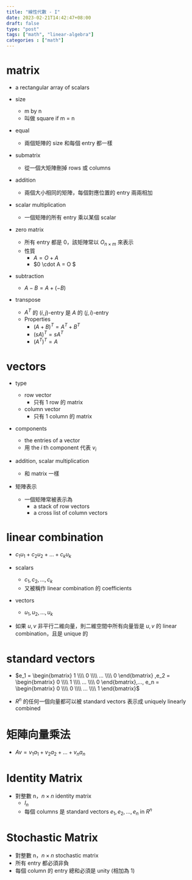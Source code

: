 ```yaml
---
title: "線性代數 - I"
date: 2023-02-21T14:42:47+08:00
draft: false
type: "post"
tags: ["math", "linear-algebra"]
categories : ["math"]
---
```


# matrix
- a rectangular array of scalars
- size
    - m by n
    - 叫做 square if m = n

- equal
    - 兩個矩陣的 size 和每個 entry 都一樣

- submatrix
    - 從一個大矩陣刪掉 rows 或 columns

- addition
    - 兩個大小相同的矩陣，每個對應位置的 entry 兩兩相加

- scalar multiplication
    - 一個矩陣的所有 entry 乘以某個 scalar

- zero matrix
    - 所有 entry 都是 0，該矩陣常以 $O_{n \times m}$ 來表示
    - 性質
        - $A = O + A$
        - $0 \cdot A = O $

- subtraction
    - $A-B=A+(-B)$

- transpose
    - $A^T$ 的 $(i,j)$-entry 是 $A$ 的 $(j,i)$-entry
    - Properties
        - $(A+B)^T=A^T+B^T$
        - $(sA)^T=sA^T$
        - $(A^T)^T=A$

# vectors
- type
    - row vector
        - 只有 1 row 的 matrix
    - column vector
        - 只有 1 column 的 matrix

- components
    - the entries of a vector
    - 用 the $i$ th component 代表 $v_i$

- addition, scalar multiplication
    - 和 matrix 一樣

- 矩陣表示
    - 一個矩陣常被表示為 
        - a stack of row vectors
        - a cross list of column vectors

# linear combination
- $c_1u_1+c_2u_2+...+c_ku_k$
- scalars
    - $c_1,c_2,...,c_k$
    - 又被稱作 linear combination 的 coefficients
- vectors
    - $u_1,u_2,...,u_k$

- 如果 $u,v$ 非平行二維向量，則二維空間中所有向量皆是 $u,v$ 的 linear combination，且是 unique 的

# standard vectors
-   $e_1 = \begin{bmatrix}
    1 \\\\ 
    0 \\\\ 
    ... \\\\ 
    0
    \end{bmatrix}
,e_2 = \begin{bmatrix}
0 \\\\ 
1 \\\\ 
... \\\\ 
0
\end{bmatrix},...,
e_n = \begin{bmatrix}
0 \\\\ 
0 \\\\ 
... \\\\ 
1
\end{bmatrix}$

- $R^n$ 的任何一個向量都可以被 standard vectors 表示成 uniquely linearly combined
    
# 矩陣向量乘法
- $Av=v_1a_1+v_2a_2+...+v_na_n$

# Identity Matrix
- 對整數 n，$n \times n$ identity matrix
    - $I_n$
    - 每個 columns 是 standard vectors $e_1, e_2, ..., e_n$ in $R^n$

# Stochastic Matrix
- 對整數 n，$n \times n$ stochastic matrix
- 所有 entry 都必須非負
- 每個 column 的 entry 總和必須是 unity (相加為 1)

